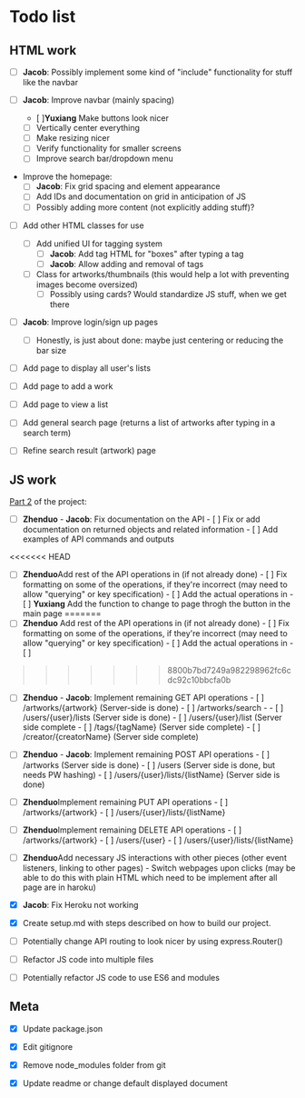 # Todo list

## HTML work
- [ ] **Jacob**: Possibly implement some kind of "include" functionality for stuff like the navbar

- [ ] **Jacob**: Improve navbar (mainly spacing)
    - [ ]**Yuxiang** Make buttons look nicer
    - [ ] Vertically center everything
    - [ ] Make resizing nicer
    - [ ] Verify functionality for smaller screens
    - [ ] Improve search bar/dropdown menu

- Improve the homepage:
  - [ ] **Jacob**: Fix grid spacing and element appearance
  - [ ] Add IDs and documentation on grid in anticipation of JS
  - [ ] Possibly adding more content (not explicitly adding stuff)?

- [ ] Add other HTML classes for use
    - [ ] Add unified UI for tagging system
        - [ ] **Jacob**: Add tag HTML for "boxes" after typing a tag
        - [ ] **Jacob**: Allow adding and removal of tags
    - [ ] Class for artworks/thumbnails (this would help a lot with preventing images become oversized)
        - [ ] Possibly using cards? Would standardize JS stuff, when we get there

- [ ] **Jacob**: Improve login/sign up pages
    - [ ] Honestly, is just about done: maybe just centering or reducing the bar size

- [ ] Add page to display all user's lists

- [ ] Add page to add a work

- [ ] Add page to view a list

- [ ] Add general search page (returns a list of artworks after typing in a search term)

- [ ] Refine search result (artwork) page

## JS work

[Part 2](https://docs.google.com/document/d/1U1iXfvlNBNziRkxjKIaDFUqQ8vpYtjOBgWLPY3GRJxg/edit) of the project:

- [ ] **Zhenduo** - **Jacob**: Fix documentation on the API
        - [ ] Fix or add documentation on returned objects and related information
        - [ ] Add examples of API commands and outputs

<<<<<<< HEAD
- [ ] **Zhenduo**Add rest of the API operations in (if not already done)
      - [ ] Fix formatting on some of the operations, if they're incorrect (may need to allow "querying" or key specification)
      - [ ] Add the actual operations in
      - [ ] **Yuxiang** Add the function to change to page throgh the button in the main page
=======
- [ ] **Zhenduo** Add rest of the API operations in (if not already done)
        - [ ] Fix formatting on some of the operations, if they're incorrect (may need to allow "querying" or key specification)
        - [ ] Add the actual operations in
        - [ ] 
>>>>>>> 8800b7bd7249a982298962fc6cdc92c10bbcfa0b

- [ ] **Zhenduo** - **Jacob**: Implement remaining GET API operations
        - [ ] /artworks/{artwork} (Server-side is done)
        - [ ] /artworks/search - 
        - [ ] /users/{user}/lists (Server side is done)
        - [ ] /users/{user}/list (Server side complete
        - [ ] /tags/{tagName} (Server side complete)
        - [ ] /creator/{creatorName} (Server side complete)

- [ ] **Zhenduo** - **Jacob**: Implement remaining POST API operations
        - [ ] /artworks (Server side is done)
        - [ ] /users (Server side is done, but needs PW hashing)
        - [ ] /users/{user}/lists/{listName} (Server side is done)

- [ ] **Zhenduo**Implement remaining PUT API operations
        - [ ] /artworks/{artwork}
        - [ ] /users/{user}/lists/{listName}

- [ ] **Zhenduo**Implement remaining DELETE API operations
        - [ ] /artworks/{artwork}
        - [ ] /users/{user}
        - [ ] /users/{user}/lists/{listName}

- [ ] **Zhenduo**Add necessary JS interactions with other pieces (other event listeners, linking to other pages)
        - Switch webpages upon clicks (may be able to do this with plain HTML which need to be implement after all page are in haroku)

- [x] **Jacob**: Fix Heroku not working

- [x] Create setup.md with steps described on how to build our project.

- [ ] Potentially change API routing to look nicer by using express.Router()

- [ ] Refactor JS code into multiple files

- [ ] Potentially refactor JS code to use ES6 and modules

## Meta

- [x] Update package.json

- [x] Edit gitignore

- [x] Remove node_modules folder from git

- [x] Update readme or change default displayed document